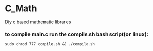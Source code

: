 # C_Math
Diy c based mathematic libraries
  
### to compile main.c run the compile.sh bash script(on linux):
    sudo chmod 777 compile.sh && ./compile.sh
